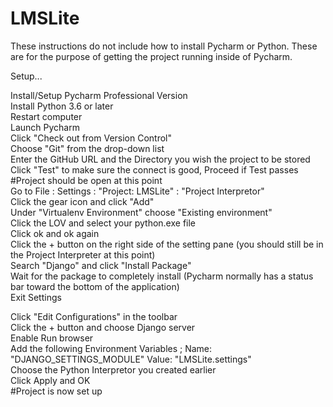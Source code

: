 # LMSLite
These instructions do not include how to install Pycharm or Python. These are for the purpose of getting the project running inside of Pycharm.

Setup...

Install/Setup Pycharm Professional Version<br/>
Install Python 3.6 or later<br/>
Restart computer<br/>
Launch Pycharm<br/>
Click "Check out from Version Control"<br/>
Choose "Git" from the drop-down list<br/>
Enter the GitHub URL and the Directory you wish the project to be stored<br/>
Click "Test" to make sure the connect is good, Proceed if Test passes<br/>
#Project should be open at this point<br/>
Go to File : Settings : "Project: LMSLite" : "Project Interpretor"<br/>
Click the gear icon and click "Add"<br/>
Under "Virtualenv Environment" choose "Existing environment"<br/>
Click the LOV and select your python.exe file<br/>
Click ok and ok again<br/>
Click the + button on the right side of the setting pane (you should still be in the Project Interpreter at this point)<br/>
Search "Django" and click "Install Package"<br/>
Wait for the package to completely install (Pycharm normally has a status bar toward the bottom of the application)<br/>
Exit Settings<br/>

Click "Edit Configurations" in the toolbar<br/>
Click the + button and choose Django server<br/>
Enable Run browser<br/>
Add the following Environment Variables ; Name: "DJANGO_SETTINGS_MODULE"    Value: "LMSLite.settings"<br/>
Choose the Python Interpretor you created earlier<br/>
Click Apply and OK<br/>
#Project is now set up<br/>
